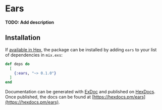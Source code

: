 # Ears

**TODO: Add description**

## Installation

If [available in Hex](https://hex.pm/docs/publish), the package can be installed
by adding `ears` to your list of dependencies in `mix.exs`:

```elixir
def deps do
  [
    {:ears, "~> 0.1.0"}
  ]
end
```

Documentation can be generated with [ExDoc](https://github.com/elixir-lang/ex_doc)
and published on [HexDocs](https://hexdocs.pm). Once published, the docs can
be found at [https://hexdocs.pm/ears](https://hexdocs.pm/ears).

